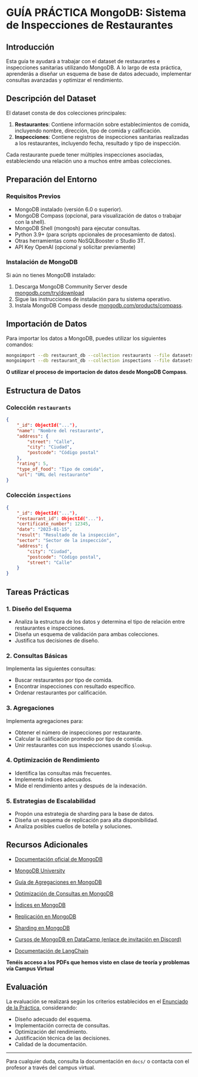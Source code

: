 # GUÍA PRÁCTICA MongoDB: Sistema de Inspecciones de Restaurantes

## Introducción

Esta guía te ayudará a trabajar con el dataset de restaurantes e inspecciones sanitarias utilizando MongoDB. A lo largo de esta práctica, aprenderás a diseñar un esquema de base de datos adecuado, implementar consultas avanzadas y optimizar el rendimiento.

## Descripción del Dataset

El dataset consta de dos colecciones principales:

1. **Restaurantes**: Contiene información sobre establecimientos de comida, incluyendo nombre, dirección, tipo de comida y calificación.
2. **Inspecciones**: Contiene registros de inspecciones sanitarias realizadas a los restaurantes, incluyendo fecha, resultado y tipo de inspección.

Cada restaurante puede tener múltiples inspecciones asociadas, estableciendo una relación uno a muchos entre ambas colecciones.

## Preparación del Entorno

### Requisitos Previos

- MongoDB instalado (versión 6.0 o superior).
- MongoDB Compass (opcional, para visualización de datos o trabajar con la shell).
- MongoDB Shell (mongosh) para ejecutar consultas.
- Python 3.9+ (para scripts opcionales de procesamiento de datos).
- Otras herramientas como NoSQLBooster o Studio 3T.
- API Key OpenAI (opcional y solicitar previamente)

### Instalación de MongoDB

Si aún no tienes MongoDB instalado:

1. Descarga MongoDB Community Server desde [mongodb.com/try/download](https://www.mongodb.com/try/download)
2. Sigue las instrucciones de instalación para tu sistema operativo.
3. Instala MongoDB Compass desde [mongodb.com/products/compass](https://www.mongodb.com/products/compass).

## Importación de Datos

Para importar los datos a MongoDB, puedes utilizar los siguientes comandos:

```bash
mongoimport --db restaurant_db --collection restaurants --file datasets/restaurants.json --jsonArray
mongoimport --db restaurant_db --collection inspections --file datasets/inspections.json --jsonArray
```

**O utilizar el proceso de importacion de datos desde MongoDB Compass**.

## Estructura de Datos

### Colección `restaurants`

```json
{
    "_id": ObjectId("..."),
    "name": "Nombre del restaurante",
    "address": {
        "street": "Calle",
        "city": "Ciudad",
        "postcode": "Código postal"
    },
    "rating": 5,
    "type_of_food": "Tipo de comida",
    "url": "URL del restaurante"
}
```

### Colección `inspections`

```json
{
    "_id": ObjectId("..."),
    "restaurant_id": ObjectId("..."),
    "certificate_number": 12345,
    "date": "2023-01-15",
    "result": "Resultado de la inspección",
    "sector": "Sector de la inspección",
    "address": {
        "city": "Ciudad",
        "postcode": "Código postal",
        "street": "Calle"
    }
}
```

## Tareas Prácticas

### 1. Diseño del Esquema

- Analiza la estructura de los datos y determina el tipo de relación entre restaurantes e inspecciones.
- Diseña un esquema de validación para ambas colecciones.
- Justifica tus decisiones de diseño.

### 2. Consultas Básicas

Implementa las siguientes consultas:

- Buscar restaurantes por tipo de comida.
- Encontrar inspecciones con resultado específico.
- Ordenar restaurantes por calificación.

### 3. Agregaciones

Implementa agregaciones para:

- Obtener el número de inspecciones por restaurante.
- Calcular la calificación promedio por tipo de comida.
- Unir restaurantes con sus inspecciones usando `$lookup`.

### 4. Optimización de Rendimiento

- Identifica las consultas más frecuentes.
- Implementa índices adecuados.
- Mide el rendimiento antes y después de la indexación.

### 5. Estrategias de Escalabilidad

- Propón una estrategia de sharding para la base de datos.
- Diseña un esquema de replicación para alta disponibilidad.
- Analiza posibles cuellos de botella y soluciones.

## Recursos Adicionales

- [Documentación oficial de MongoDB](https://www.mongodb.com/docs/manual/)
- [MongoDB University](https://university.mongodb.com/)
- [Guía de Agregaciones en MongoDB](https://www.mongodb.com/docs/manual/aggregation/)
- [Optimización de Consultas en MongoDB](https://www.mongodb.com/docs/manual/core/query-optimization/)
- [Índices en MongoDB](https://www.mongodb.com/docs/manual/indexes/)
- [Replicación en MongoDB](https://www.mongodb.com/docs/manual/replication/)
- [Sharding en MongoDB](https://www.mongodb.com/docs/manual/sharding/)

- [Cursos de MongoDB en DataCamp (enlace de invitación en Discord)](https://www.datacamp.com/es)
- [Documentación de LangChain](https://python.langchain.com/docs/introduction/)

**Tenéis acceso a los PDFs que hemos visto en clase de teoría y problemas vía Campus Virtual**

## Evaluación

La evaluación se realizará según los criterios establecidos en el [Enunciado de la Práctica](ENUNCIADO.md), considerando:

- Diseño adecuado del esquema.
- Implementación correcta de consultas.
- Optimización del rendimiento.
- Justificación técnica de las decisiones.
- Calidad de la documentación.

---

Para cualquier duda, consulta la documentación en `docs/` o contacta con el profesor a través del campus virtual.

